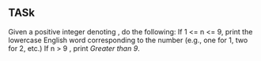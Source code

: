 ## TASk
Given a positive integer denoting , do the following:
If 1 <= n <= 9, print the lowercase English word corresponding to the number (e.g., one for 1, two for 2, etc.)
If n > 9 , print *Greater than 9*.